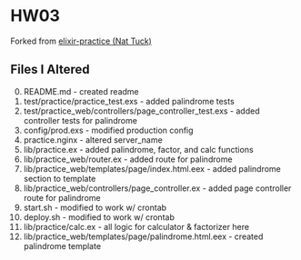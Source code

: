 # HW03
Forked from [elixir-practice (Nat Tuck)](http://github.com/NatTuck/elixir-practice)    
## Files I Altered
0) README.md - created readme  
1) test/practice/practice_test.exs - added palindrome tests  
2) test/practice_web/controllers/page_controller_test.exs - added controller tests for palindrome  
3) config/prod.exs - modified production config  
4) practice.nginx - altered server_name  
5) lib/practice.ex - added palindrome, factor, and calc functions  
6) lib/practice_web/router.ex - added route for palindrome  
7) lib/practice_web/templates/page/index.html.eex - added palindrome section to template  
8) lib/practice_web/controllers/page_controller.ex - added page controller route for palindrome  
9) start.sh - modified to work w/ crontab  
10) deploy.sh - modified to work w/ crontab  
11) lib/practice/calc.ex - all logic for calculator & factorizer here
12) lib/practice_web/templates/page/palindrome.html.eex - created palindrome template  